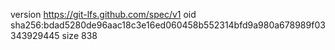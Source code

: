 version https://git-lfs.github.com/spec/v1
oid sha256:bdad5280de96aac18c3e16ed060458b552314bfd9a980a678989f03343929445
size 838
